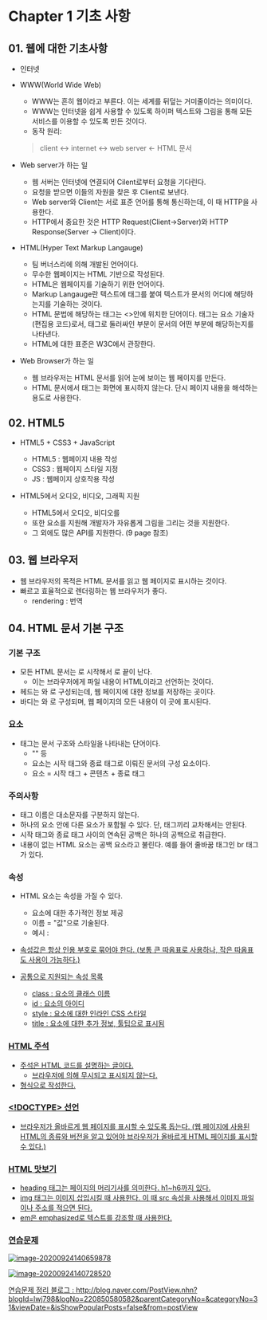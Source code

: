 # Chapter 1 기초 사항



## 01. 웹에 대한 기초사항

* 인터넷



* WWW(World Wide Web)

  * WWW는 흔히 웹이라고 부른다. 이는 세계를 뒤덮는 거미줄이라는 의미이다.
  * WWW는 인터넷을 쉽게 사용할 수 있도록 하이퍼 텍스트와 그림을 통해 모든 서비스를 이용할 수 있도록 만든 것이다.
  * 동작 원리:

  > client <-> internet <-> web server <- HTML 문서

  

* Web server가 하는 일

  * 웹 서버는 인터넷에 연결되어 Cilent로부터 요청을 기다린다.
  * 요청을 받으면 이들의 자원을 찾은 후 Client로 보낸다.
  * Web server와 Client는 서로 표준 언어를 통해 통신하는데, 이 때 HTTP을 사용한다.
  * HTTP에서 중요한 것은 HTTP Request(Client->Server)와 HTTP Response(Server -> Client)이다.

  

* HTML(Hyper Text Markup Langauge)

  * 팀 버너스리에 의해 개발된 언어이다.
  * 무수한 웹페이지는 HTML 기반으로 작성된다.
  * HTML은 웹페이지를 기술하기 위한 언어이다.
  * Markup Langauge란 텍스트에 태그를 붙여 텍스트가 문서의 어디에 해당하는지를 기술하는 것이다.
  * HTML 문법에 해당하는 태그는 <>안에 위치한 단어이다. 태그는 요소 기술자(편집용 코드)로서, 태그로 둘러싸인 부분이 문서의 어떤 부분에 해당하는지를 나타낸다.
  * HTML에 대한 표준은 W3C에서 관장한다.

  

* Web Browser가 하는 일

  * 웹 브라우저는 HTML 문서를 읽어 눈에 보이는 웹 페이지를 만든다. 
  * HTML 문서에서 태그는 화면에 표시하지 않는다. 단시 페이지 내용을 해석하는 용도로 사용한다.



## 02. HTML5

* HTML5 + CSS3 + JavaScript

  * HTML5 : 웹페이지 내용 작성
  * CSS3 : 웹페이지 스타일 지정
  * JS : 웹페이지 상호작용 작성

  

* HTML5에서 오디오, 비디오, 그래픽 지원

  * HTML5에서 오디오, 비디오를 <audio>, <video> 태그를 이용해 지원된다. 
  * 또한 <canvas> 요소를 지원해 개발자가 자유롭게 그림을 그리는 것을 지원한다.
  * 그 외에도 많은 API를 지원한다. (9 page 참조)



## 03. 웹 브라우저

* 웹 브라우저의 목적은 HTML 문서를 읽고 웹 페이지로 표시하는 것이다.
* 빠르고 효율적으로 렌더링하는 웹 브라우저가 좋다.
  * rendering : 번역



## 04. HTML 문서 기본 구조

### 기본 구조

* 모든 HTML 문서는 <html> 로 시작해서 </html>로 끝이 난다.
  * 이는 브라우저에게 파일 내용이 HTML이라고 선언하는 것이다.
* 헤드는 <head>와 </head>로 구성되는데, 웹 페이지에 대한 정보를 저장하는 곳이다.
* 바디는 <body>와 </body>로 구성되며, 웹 페이지의 모든 내용이 이 곳에 표시된다.



### 요소

* 태그는 문서 구조와 스타일을 나타내는 단어이다.
  * "<title>" + "~~~" + "</title>" 등
  * 요소는 시작 태그와 종료 태그로 이뤄진 문서의 구성 요소이다. 
  * 요소 = 시작 태그 + 콘텐츠 + 종료 태그



### 주의사항

* 태그 이름은 대소문자를 구분하지 않는다.
* 하나의 요소 안에 다른 요소가 포함될 수 있다. 단, 태그끼리 교차해서는 안된다.
* 시작 태그와 종료 태그 사이의 연속된 공백은 하나의 공백으로 취급한다.
* 내용이 없는 HTML 요소는 공백 요소라고 불린다. 예를 들어 줄바꿈 태그인 br 태그가 있다.



### 속성

* HTML 요소는 속성을 가질 수 있다.
  * 요소에 대한 추가적인 정보 제공
  * 이름 = "값"으로 기술된다.
  * 예시 : <a href = "주소"> 

* 속성값은 항상 인용 부호로 묶어야 한다. (보통 큰 따옴표로 사용하나, 작은 따옴표도 사용이 가능하다.)
* 공통으로 지원되는 속성 목록
  * class : 요소의 클래스 이름
  * id : 요소의 아이디
  * style : 요소에 대한 인라인 CSS 스타일
  * title : 요소에 대한 추가 정보, 툴팁으로 표시됨



### HTML 주석

* 주석은 HTML 코드를 설명하는 글이다.
  * 브라우저에 의해 무시되고 표시되지 않는다.
* <!-- ~ --> 형식으로 작성한다.



### <!DOCTYPE> 선언

* 브라우저가 올바르게 웹 페이지를 표시할 수 있도록 돕는다. (웹 페이지에 사용된 HTML의 종류와 버전을 알고 있어야 브라우저가 올바르게 HTML 페이지를 표시할 수 있다.)



### HTML 맛보기

* heading 태그는 페이지의 머리기사를 의미한다. h1~h6까지 있다.
* img 태그는 이미지 삽입시킬 때 사용한다. 이 때 src 속성을 사용해서 이미지 파일이나 주소를 적으면 된다.
* em은 emphasized로 텍스트를 강조할 때 사용한다.



### 연습문제 

![image-20200924140659878](C:\Users\user\AppData\Roaming\Typora\typora-user-images\image-20200924140659878.png)

![image-20200924140728520](C:\Users\user\AppData\Roaming\Typora\typora-user-images\image-20200924140728520.png)



연습문제 정리 블로그 : http://blog.naver.com/PostView.nhn?blogId=lwj798&logNo=220850580582&parentCategoryNo=&categoryNo=31&viewDate=&isShowPopularPosts=false&from=postView